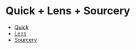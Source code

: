 # Quick + Lens + Sourcery

- [Quick](https://github.com/Quick/Quick)
- [Lens](https://github.com/julien-truffaut/Monocle)
- [Sourcery](https://github.com/krzysztofzablocki/Sourcery)
